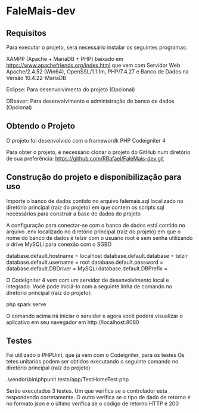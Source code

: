# FaleMais-dev

## Requisitos

Para executar o projeto, será necessário instalar os seguintes programas:

XAMPP (Apache + MariaDB + PHP) baixado em https://www.apachefriends.org/index.html que vem com Servidor Web Apache/2.4.52 (Win64), OpenSSL/1.1.1m, PHP/7.4.27 e Banco de Dados na Versão 10.4.22-MariaDB

Eclipse: Para desenvolvimento do projeto (Opcional)

DBeaver: Para desenvolvimento e administração de banco de dados (Opcional)

## Obtendo o Projeto

O projeto foi desenvolvido com o framewordk PHP Codeigniter 4

Para obter o projeto, é necessário clonar o projeto do GitHub num diretório de sua preferência:
https://github.com/RRafael/FaleMais-dev.git

## Construção do projeto e disponibilização para uso

Importe o banco de dados contido no arquivo falemais.sql localizado no diretório principal (raiz do projeto) em que contem os scripts sql necessários para construir a base de dados do projeto

A configuração para conectar-se com o banco de dados está contido no arquivo .env localizado no diretório principal (raiz do projeto) em que o nome do banco de dados é telzir com o usuário root e sem senha utilizando o drive MySQLi para conexão com o SGBD

database.default.hostname = localhost
database.default.database = telzir
database.default.username = root
database.default.password = 
database.default.DBDriver = MySQLi
database.default.DBPrefix = 

O CodeIgniter 4 vem com um servidor de desenvolvimento local e integrado. Você pode iniciá-lo com a seguinte linha de comando no diretório principal (raiz do projeto):

php spark serve 

O comando acima irá iniciar o servidor e agora você poderá visualizar o aplicativo em seu navegador em http://localhost:8080

## Testes

Foi utilizado o PHPUnit, que já vem com o Codeigniter, para os testes
Os tetes unitarios podem ser obtidos executando o seguinte comando no diretório principal (raiz do projeto)

 .\vendor\bin\phpunit tests/app/TestHomeTest.php

Serão executados 3 testes. Um que verifica se o controlador esta respondendo corretamente. O outro verifica se o tipo de dado de retorno é no formato json e o último verifica se o código de retorno HTTP é 200